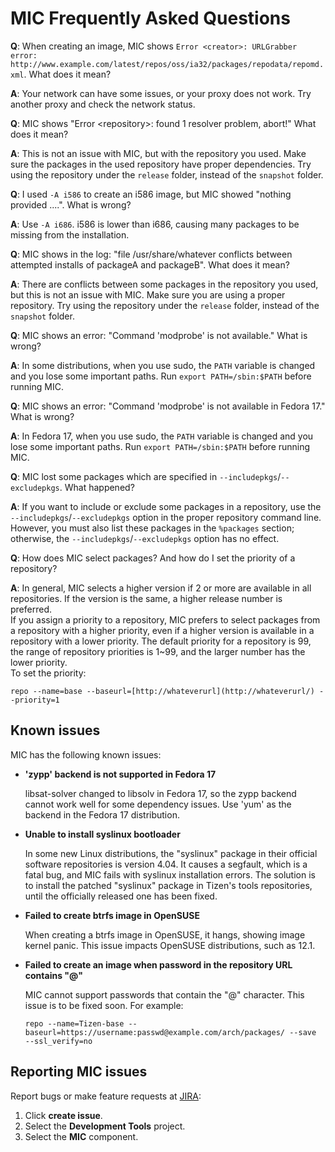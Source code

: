 # MIC Frequently Asked Questions

**Q**: When creating an image, MIC shows `Error <creator>: URLGrabber error: http://www.example.com/latest/repos/oss/ia32/packages/repodata/repomd.xml`. What does it mean?

**A**: Your network can have some issues, or your proxy does not work. Try another proxy and check the network status.


**Q**: MIC shows "Error &lt;repository&gt;: found 1 resolver problem, abort!" What does it mean?

**A**: This is not an issue with MIC, but with the repository you used. Make sure the packages in the used repository have proper dependencies. Try using the repository under the `release` folder, instead of the `snapshot` folder.


**Q**: I used `-A i586` to create an i586 image, but MIC showed "nothing provided ....". What is wrong?

**A**: Use `-A i686`. i586 is lower than i686, causing many packages to be missing from the installation.


**Q**: MIC shows in the log: "file /usr/share/whatever conflicts between attempted installs of packageA and packageB". What does it mean?

**A**: There are conflicts between some packages in the repository you used, but this is not an issue with MIC. Make sure you are using a proper repository. Try using the repository under the `release` folder, instead of the `snapshot` folder.


**Q**: MIC shows an error: "Command 'modprobe' is not available." What is wrong?

**A**: In some distributions, when you use sudo, the `PATH` variable is changed and you lose some important paths. Run `export PATH=/sbin:$PATH` before running MIC.


**Q**: MIC shows an error: "Command 'modprobe' is not available in Fedora 17." What is wrong?

**A**: In Fedora 17, when you use sudo, the `PATH` variable is changed and you lose some important paths. Run `export PATH=/sbin:$PATH` before running MIC.


**Q**: MIC lost some packages which are specified in `--includepkgs`/`--excludepkgs`. What happened?

**A**: If you want to include or exclude some packages in a repository, use the `--includepkgs`/`--excludepkgs` option in the proper repository command line. However, you must also list these packages in the `%packages` section; otherwise, the `--includepkgs`/`--excludepkgs` option has no effect.


**Q**: How does MIC select packages? And how do I set the priority of a repository?

**A**: In general, MIC selects a higher version if 2 or more are available in all repositories. If the version is the same, a higher release number is preferred.<br>
If you assign a priority to a repository, MIC prefers to select packages from a repository with a higher priority, even if a higher version is available in a repository with a lower priority. The default priority for a repository is 99, the range of repository priorities is 1~99, and the larger number has the lower priority.<br>
To set the priority:
```
repo --name=base --baseurl=[http://whateverurl](http://whateverurl/) --priority=1
```

## Known issues

MIC has the following known issues:

- **'zypp' backend is not supported in Fedora 17**

  libsat-solver changed to libsolv in Fedora 17, so the zypp backend cannot work well for some dependency issues. Use 'yum' as the backend in the Fedora 17 distribution.

- **Unable to install syslinux bootloader**

  In some new Linux distributions, the "syslinux" package in their official software repositories is version 4.04. It causes a segfault, which is a fatal bug, and MIC fails with syslinux installation errors. The solution is to install the patched "syslinux" package in Tizen's tools repositories, until the officially released one has been fixed.

- **Failed to create btrfs image in OpenSUSE**

  When creating a btrfs image in OpenSUSE, it hangs, showing image kernel panic. This issue impacts OpenSUSE distributions, such as 12.1.

- **Failed to create an image when password in the repository URL contains "@"**

  MIC cannot support passwords that contain the "@" character. This issue is to be fixed soon. For example:
  ```
  repo --name=Tizen-base --baseurl=https://username:passwd@example.com/arch/packages/ --save  --ssl_verify=no
  ```


## Reporting MIC issues

Report bugs or make feature requests at [JIRA](https://bugs.tizen.org/):

1. Click **create issue**.
1. Select the **Development Tools** project.
1. Select the **MIC** component.
